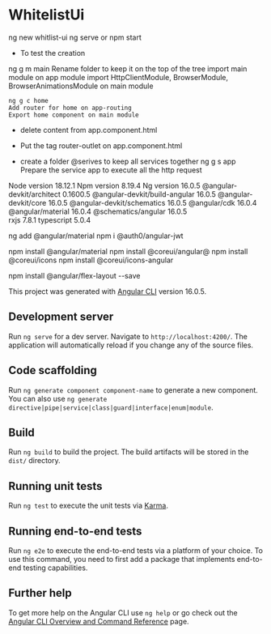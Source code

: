 # WhitelistUi

ng new whitlist-ui
ng serve or npm start
- To test the creation

ng g m main
	Rename folder to keep it on the top of the tree
    import main module on app module
    import HttpClientModule, BrowserModule, BrowserAnimationsModule on main module

	ng g c home
    Add router for home on app-routing
    Export home component on main module
- delete content from app.component.html
- Put the tag router-outlet on app.component.html


- create a folder @serives to keep all services together
ng g s app 
    Prepare the service app to execute all the http request
    


Node version 18.12.1
Npm version 8.19.4
Ng version 16.0.5
	@angular-devkit/architect       0.1600.5
	@angular-devkit/build-angular   16.0.5
	@angular-devkit/core            16.0.5
	@angular-devkit/schematics      16.0.5
	@angular/cdk                    16.0.4
	@angular/material               16.0.4
	@schematics/angular             16.0.5	
	rxjs                            7.8.1
	typescript                      5.0.4
	
ng add @angular/material
npm i @auth0/angular-jwt

npm install @angular/material
npm install @coreui/angular@
npm install @coreui/icons
npm install @coreui/icons-angular

npm install @angular/flex-layout --save



This project was generated with [Angular CLI](https://github.com/angular/angular-cli) version 16.0.5.

## Development server

Run `ng serve` for a dev server. Navigate to `http://localhost:4200/`. The application will automatically reload if you change any of the source files.

## Code scaffolding

Run `ng generate component component-name` to generate a new component. You can also use `ng generate directive|pipe|service|class|guard|interface|enum|module`.

## Build

Run `ng build` to build the project. The build artifacts will be stored in the `dist/` directory.

## Running unit tests

Run `ng test` to execute the unit tests via [Karma](https://karma-runner.github.io).

## Running end-to-end tests

Run `ng e2e` to execute the end-to-end tests via a platform of your choice. To use this command, you need to first add a package that implements end-to-end testing capabilities.

## Further help

To get more help on the Angular CLI use `ng help` or go check out the [Angular CLI Overview and Command Reference](https://angular.io/cli) page.
